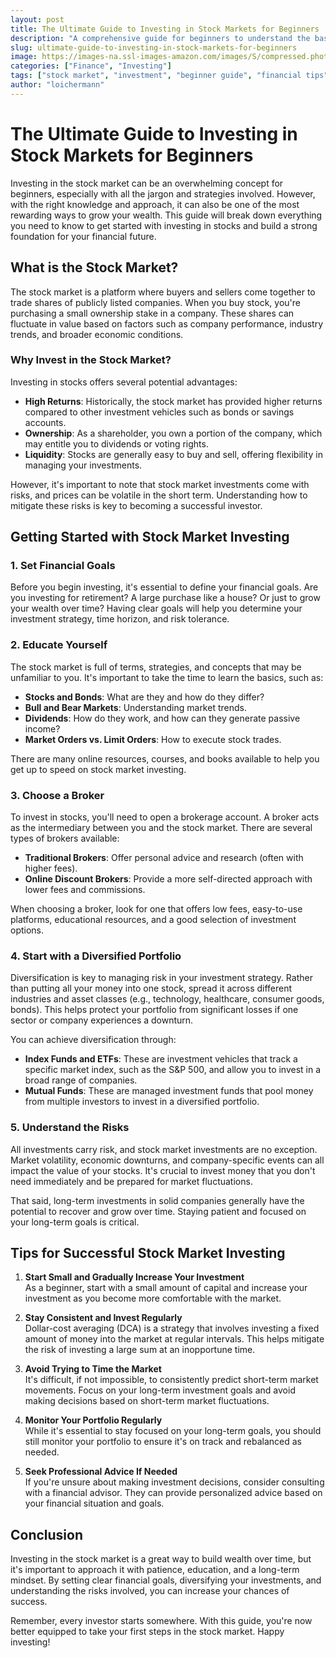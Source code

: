 ```yaml
---
layout: post
title: The Ultimate Guide to Investing in Stock Markets for Beginners
description: "A comprehensive guide for beginners to understand the basics of stock market investing, how to get started, and tips for success."
slug: ultimate-guide-to-investing-in-stock-markets-for-beginners
image: https://images-na.ssl-images-amazon.com/images/S/compressed.photo.goodreads.com/books/1590680691i/53573231.jpg
categories: ["Finance", "Investing"]
tags: ["stock market", "investment", "beginner guide", "financial tips"]
author: "loichermann"
---
```


# The Ultimate Guide to Investing in Stock Markets for Beginners

Investing in the stock market can be an overwhelming concept for beginners, especially with all the jargon and strategies involved. However, with the right knowledge and approach, it can also be one of the most rewarding ways to grow your wealth. This guide will break down everything you need to know to get started with investing in stocks and build a strong foundation for your financial future.

## What is the Stock Market?

The stock market is a platform where buyers and sellers come together to trade shares of publicly listed companies. When you buy stock, you're purchasing a small ownership stake in a company. These shares can fluctuate in value based on factors such as company performance, industry trends, and broader economic conditions.

### Why Invest in the Stock Market?

Investing in stocks offers several potential advantages:
- **High Returns**: Historically, the stock market has provided higher returns compared to other investment vehicles such as bonds or savings accounts.
- **Ownership**: As a shareholder, you own a portion of the company, which may entitle you to dividends or voting rights.
- **Liquidity**: Stocks are generally easy to buy and sell, offering flexibility in managing your investments.

However, it's important to note that stock market investments come with risks, and prices can be volatile in the short term. Understanding how to mitigate these risks is key to becoming a successful investor.

## Getting Started with Stock Market Investing

### 1. **Set Financial Goals**

Before you begin investing, it's essential to define your financial goals. Are you investing for retirement? A large purchase like a house? Or just to grow your wealth over time? Having clear goals will help you determine your investment strategy, time horizon, and risk tolerance.

### 2. **Educate Yourself**

The stock market is full of terms, strategies, and concepts that may be unfamiliar to you. It's important to take the time to learn the basics, such as:
- **Stocks and Bonds**: What are they and how do they differ?
- **Bull and Bear Markets**: Understanding market trends.
- **Dividends**: How do they work, and how can they generate passive income?
- **Market Orders vs. Limit Orders**: How to execute stock trades.

There are many online resources, courses, and books available to help you get up to speed on stock market investing.

### 3. **Choose a Broker**

To invest in stocks, you'll need to open a brokerage account. A broker acts as the intermediary between you and the stock market. There are several types of brokers available:
- **Traditional Brokers**: Offer personal advice and research (often with higher fees).
- **Online Discount Brokers**: Provide a more self-directed approach with lower fees and commissions.

When choosing a broker, look for one that offers low fees, easy-to-use platforms, educational resources, and a good selection of investment options.

### 4. **Start with a Diversified Portfolio**

Diversification is key to managing risk in your investment strategy. Rather than putting all your money into one stock, spread it across different industries and asset classes (e.g., technology, healthcare, consumer goods, bonds). This helps protect your portfolio from significant losses if one sector or company experiences a downturn.

You can achieve diversification through:
- **Index Funds and ETFs**: These are investment vehicles that track a specific market index, such as the S&P 500, and allow you to invest in a broad range of companies.
- **Mutual Funds**: These are managed investment funds that pool money from multiple investors to invest in a diversified portfolio.

### 5. **Understand the Risks**

All investments carry risk, and stock market investments are no exception. Market volatility, economic downturns, and company-specific events can all impact the value of your stocks. It's crucial to invest money that you don't need immediately and be prepared for market fluctuations.

That said, long-term investments in solid companies generally have the potential to recover and grow over time. Staying patient and focused on your long-term goals is critical.

## Tips for Successful Stock Market Investing

1. **Start Small and Gradually Increase Your Investment**  
   As a beginner, start with a small amount of capital and increase your investment as you become more comfortable with the market.

2. **Stay Consistent and Invest Regularly**  
   Dollar-cost averaging (DCA) is a strategy that involves investing a fixed amount of money into the market at regular intervals. This helps mitigate the risk of investing a large sum at an inopportune time.

3. **Avoid Trying to Time the Market**  
   It's difficult, if not impossible, to consistently predict short-term market movements. Focus on your long-term investment goals and avoid making decisions based on short-term market fluctuations.

4. **Monitor Your Portfolio Regularly**  
   While it's essential to stay focused on your long-term goals, you should still monitor your portfolio to ensure it's on track and rebalanced as needed.

5. **Seek Professional Advice If Needed**  
   If you're unsure about making investment decisions, consider consulting with a financial advisor. They can provide personalized advice based on your financial situation and goals.

## Conclusion

Investing in the stock market is a great way to build wealth over time, but it's important to approach it with patience, education, and a long-term mindset. By setting clear financial goals, diversifying your investments, and understanding the risks involved, you can increase your chances of success.

Remember, every investor starts somewhere. With this guide, you're now better equipped to take your first steps in the stock market. Happy investing!
